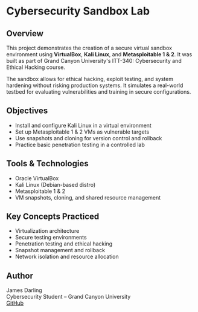 # Cybersecurity Sandbox Lab

## Overview
This project demonstrates the creation of a secure virtual sandbox environment using **VirtualBox**, **Kali Linux**, and **Metasploitable 1 & 2**. It was built as part of Grand Canyon University's ITT-340: Cybersecurity and Ethical Hacking course.

The sandbox allows for ethical hacking, exploit testing, and system hardening without risking production systems. It simulates a real-world testbed for evaluating vulnerabilities and training in secure configurations.

## Objectives
- Install and configure Kali Linux in a virtual environment
- Set up Metasploitable 1 & 2 VMs as vulnerable targets
- Use snapshots and cloning for version control and rollback
- Practice basic penetration testing in a controlled lab

## Tools & Technologies
- Oracle VirtualBox
- Kali Linux (Debian-based distro)
- Metasploitable 1 & 2
- VM snapshots, cloning, and shared resource management

## Key Concepts Practiced
- Virtualization architecture
- Secure testing environments
- Penetration testing and ethical hacking
- Snapshot management and rollback
- Network isolation and resource allocation


## Author
James Darling  
Cybersecurity Student – Grand Canyon University  
[GitHub](https://github.com/jdarlin91)
